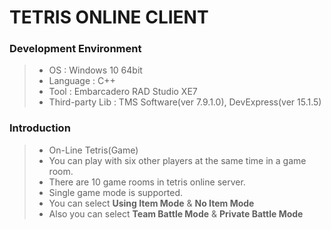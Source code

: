 # TETRIS ONLINE CLIENT
### Development Environment
> - OS : Windows 10 64bit
> - Language : C++
> - Tool : Embarcadero RAD Studio XE7
> - Third-party Lib : TMS Software(ver 7.9.1.0), DevExpress(ver 15.1.5)


### Introduction
> - On-Line Tetris(Game)
> - You can play with six other players at the same time in a game room.
> - There are 10 game rooms in tetris online server.
> - Single game mode is supported.
> - You can select __Using Item Mode__ & __No Item Mode__
> - Also you can select __Team Battle Mode__ & __Private Battle Mode__
